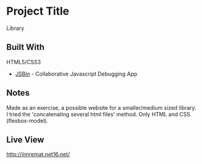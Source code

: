 # Project Title
Library

## Built With

HTML5/CSS3
* [JSBin](https://jsbin.com) - Collaborative Javascript Debugging App

## Notes
Made as an exercise, a possible website for a smaller/medium sized library.
I tried the 'concatenating several html files' method. Only HTML and CSS (flexbox-model).


## Live View
http://jimremat.net16.net/
